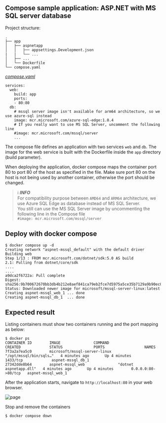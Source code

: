 ## Compose sample application: ASP.NET with MS SQL server database

Project structure:
```
.
├── app
│   ├── aspnetapp
│   │   ├── appsettings.Development.json
|   |   └── ...
│   ├── ...
│   └── Dockerfile
└── compose.yaml
```

[_compose.yaml_](compose.yaml)
```
services:
  web:
    build: app
    ports:
    - 80:80
  db:
    # mssql server image isn't available for arm64 architecture, so we use azure-sql instead
    image: mcr.microsoft.com/azure-sql-edge:1.0.4
    # If you really want to use MS SQL Server, uncomment the following line
    #image: mcr.microsoft.com/mssql/server
    ...
```
The compose file defines an application with two services `web` and `db`. The image for the web service is built with the Dockerfile inside the `app` directory (build parameter).

When deploying the application, docker compose maps the container port 80 to port 80 of the host as specified in the file.
Make sure port 80 on the host is not being used by another container, otherwise the port should be changed.

> ℹ️ **_INFO_**  
> For compatibility purpose between `AMD64` and `ARM64` architecture, we use Azure SQL Edge as database instead of MS SQL Server.  
> You still can use the MS SQL Server image by uncommenting the following line in the Compose file   
> `#image: mcr.microsoft.com/mssql/server`

## Deploy with docker compose

```
$ docker compose up -d
Creating network "aspnet-mssql_default" with the default driver
Building web
Step 1/13 : FROM mcr.microsoft.com/dotnet/sdk:5.0 AS build
2.1: Pulling from dotnet/core/sdk
....
....
a9dca2f6722a: Pull complete
Digest: sha256:9b700672670bb3db4b212e8aef841ca79eb2fce7d5975a5ce35b7129a9b90ec0
Status: Downloaded newer image for microsoft/mssql-server-linux:latest
Creating aspnet-mssql_web_1 ... done
Creating aspnet-mssql_db_1  ... done
```


## Expected result

Listing containers must show two containers running and the port mapping as below:
```
$ docker ps
CONTAINER ID        IMAGE               COMMAND                  CREATED             STATUS              PORTS                  NAMES
7f3a2a7ea5c0        microsoft/mssql-server-linux   "/opt/mssql/bin/sqls…"   4 minutes ago       Up 4 minutes        1433/tcp             aspnet-mssql_db_1
27342dde8b64        aspnet-mssql_web               "dotnet aspnetapp.dll"   4 minutes ago       Up 4 minutes        0.0.0.0:80->80/tcp   aspnet-mssql_web_1
```

After the application starts, navigate to `http://localhost:80` in your web browser.

![page](output.jpg)

Stop and remove the containers

```
$ docker compose down
```